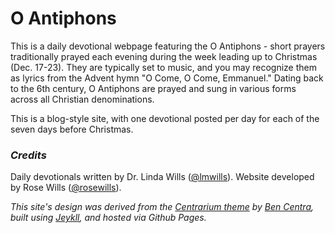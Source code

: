 # O Antiphons

This is a daily devotional webpage featuring the O Antiphons - short prayers traditionally prayed each evening during the week leading up to Christmas (Dec. 17-23). They are typically set to music, and you may recognize them as lyrics from the Advent hymn "O Come, O Come, Emmanuel." Dating back to the 6th century, O Antiphons are prayed and sung in various forms across all Christian denominations.

This is a blog-style site, with one devotional posted per day for each of the seven days before Christmas.


### _Credits_
Daily devotionals written by Dr. Linda Wills ([@lmwills](https://github.com/lmwills)). Website developed by Rose Wills ([@rosewills](https://github.com/rosewills)).

*This site's design was derived from the [Centrarium theme](https://github.com/bencentra/centrarium) by [Ben Centra](http://bencentra.com), built using [Jeykll](https://jekyllrb.com), and hosted via Github Pages.*

